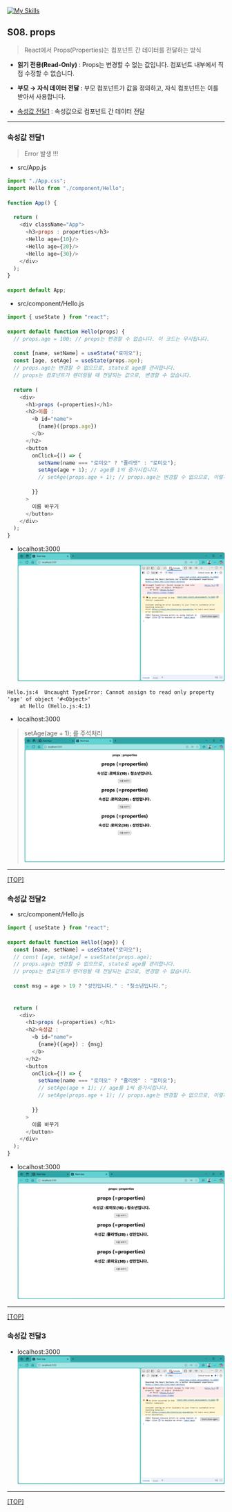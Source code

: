 [![My Skills](https://skillicons.dev/icons?heiht="10"&i=nodejs,vscode,js,react&theme=light)](readme.md)

## S08. props	
> React에서 Props(Properties)는 컴포넌트 간 데이터를 전달하는 방식
- **읽기 전용(Read-Only)** : Props는 변경할 수 없는 값입니다. 컴포넌트 내부에서 직접 수정할 수 없습니다.
- **부모 → 자식 데이터 전달** : 부모 컴포넌트가 값을 정의하고, 자식 컴포넌트는 이를 받아서 사용합니다.

- [속성값 전달1](#속성값-전달1) : 속성값으로 컴포넌트 간 데이터 전달

---

### 속성값 전달1 
> Error 발생 !!!

- src/App.js
```js
import "./App.css";
import Hello from "./component/Hello";

function App() {

  return (
    <div className="App">
      <h3>props : properties</h3>
      <Hello age={10}/>
      <Hello age={20}/>
      <Hello age={30}/>
    </div>
  );
}

export default App;

```

- src/component/Hello.js
```js
import { useState } from "react";

export default function Hello(props) {
  // props.age = 100; // props는 변경할 수 없습니다. 이 코드는 무시됩니다.
  
  const [name, setName] = useState("로미오");
  const [age, setAge] = useState(props.age);
  // props.age는 변경할 수 없으므로, state로 age를 관리합니다.
  // props는 컴포넌트가 렌더링될 때 전달되는 값으로, 변경할 수 없습니다.  
  
  return (
    <div>
      <h1>props (=properties)</h1>
      <h2>이름 : 
        <b id="name">
          {name}({props.age})
        </b>
      </h2>
      <button 
        onClick={() => {
          setName(name === "로미오" ? "쥴리엣" : "로미오");
          setAge(age + 1); // age를 1씩 증가시킵니다.
          // setAge(props.age + 1); // props.age는 변경할 수 없으므로, 이렇게 하면 안 됩니다.

        }}
      >
        이름 바꾸기
      </button>
    </div>
  );
}


```

- localhost:3000
![화면](./images/s08_props_01_err.png)

```console
Hello.js:4  Uncaught TypeError: Cannot assign to read only property 'age' of object '#<Object>'
    at Hello (Hello.js:4:1)
```

- localhost:3000
> setAge(age + 1); 를 주석처리
![화면](./images/s08_props_01.png)


---
[[TOP]](#s08-props)
<br/>

### 속성값 전달2

- src/component/Hello.js
```js
import { useState } from "react";

export default function Hello({age}) {
  const [name, setName] = useState("로미오");
  // const [age, setAge] = useState(props.age);
  // props.age는 변경할 수 없으므로, state로 age를 관리합니다.
  // props는 컴포넌트가 렌더링될 때 전달되는 값으로, 변경할 수 없습니다.  

  const msg = age > 19 ? "성인입니다." : "청소년입니다.";

  
  return (
    <div>
      <h1>props (=properties) </h1>
      <h2>속성값 : 
        <b id="name">
          {name}({age}) : {msg} 
        </b>
      </h2>
      <button 
        onClick={() => {
          setName(name === "로미오" ? "쥴리엣" : "로미오");
          // setAge(age + 1); // age를 1씩 증가시킵니다.
          // setAge(props.age + 1); // props.age는 변경할 수 없으므로, 이렇게 하면 안 됩니다.

        }}
      >
        이름 바꾸기
      </button>
    </div>
  );
}

```

- localhost:3000
![화면](./images/s08_props_02.png)

---
[[TOP]](#s08-props)
<br/>

### 속성값 전달3


- localhost:3000
![화면](./images/s08_props_01_err.png)

---
[[TOP]](#s08-props)
<br/>

